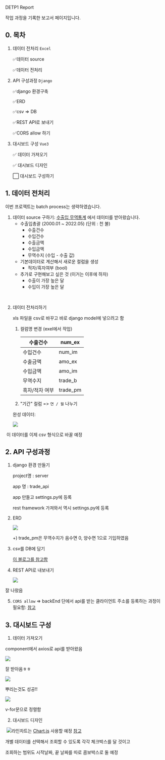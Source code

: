 DETP1 Report

작업 과정을 기록한 보고서 페이지입니다. 

## 0. 목차

1. 데이터 전처리 `Excel`

   ✅데이터 source

   ✅데이터 전처리

2. API 구성과정 `Django`

   ✅django 환경구축

   ✅ERD

   ✅csv => DB

   ✅REST API로 보내기

   ✅CORS allow 하기 

3. 대시보드 구성  `Vue3`

   ✅ 데이터 가져오기

   ✅ 대시보드 디자인
   
   ⬜ 대시보드 구성하기

## 1. 데이터 전처리

이번 프로젝트는 batch process는 생략하였습니다. 

1. 데이터 source 구하기: [수출입 무역통계](https://unipass.customs.go.kr/ets/index.do) 에서 데이터를 받아왔습니다. 
   - 수출입총괄 (2000.01 ~ 2022.05) (단위 : 천 불)
     - 수출건수 
     - 수입건수
     - 수출금액
     - 수입금액
     - 무역수지 (수입 - 수출 값)
   - 기본데이터로 계산해서 새로운 컬럼을 생성
     - 적자/흑자여부 (bool)
   - 추가로 구현해보고 싶은 것 (이거는 이후에 하자)
     - 수출이 가장 높은 달
     - 수입이 가장 높은 달

<br>

2. 데이터 전처리하기

   xls 파일을 csv로 바꾸고 바로  django model에 넣으려고 함

   1. 컬럼명 변경 (exel에서 작업)

      | 수출건수       | num_ex   |
      | -------------- | -------- |
      | 수입건수       | num_im   |
      | 수출금액       | amo_ex   |
      | 수입금액       | amo_im   |
      | 무역수지       | trade_b  |
      | 흑자/적자 여부 | trade_pm |
   
   2. "기간" 컬럼 => `연 / 월` 나누기
   
   완성 데이터:
   
   ![](./img/01.png)

​		이 데이터를 이제 csv 형식으로 바꿀 예정

## 2. API 구성과정

1. django 환경 만들기

   project명 : server

   app 명 : trade_api 

   app 만들고 settings.py에 등록

   rest framework 가져와서 역시 settings.py에 등록

2. ERD

   ![](./img/03.png)

   +) trade_pm은 무역수지가 음수면 0, 양수면 1으로 기입하였음

3. csv를 DB에 담기

   [이 블로그를 참고함](https://jeleedev.tistory.com/152)

4. REST API로 내보내기

   ![](./img/02.png)

잘 나왔음

5. `CORS allow` => backEnd 단에서 api를 받는 클라이언트 주소를 등록하는 과정이 필요함: [참고](https://pypi.org/project/django-cors-headers/)

## 3. 대시보드 구성

1. 데이터 가져오기

component에서 axios로 api를 받아왔음

![](./img/04.png)

잘 받아옴ㅎㅎ

![](./img/05.png)

뿌리는것도 성공!!

![](./img/06.png)

v-for문으로 정렬함

2. 대시보드 디자인

​	![](./img/07.png)라인차트는 [Chart.js](https://pinokio0702.tistory.com/388) 사용할 예정 [참고](https://velog.io/@rhak39/Vue-Chart.js-%EC%A0%95%EB%A6%AC)

개별 데이터를 선택해서 조회할 수 있도록 각각 체크박스를 달 것이고

조회하는 범위도 시작날짜, 끝 날짜를 따로 콤보박스로 둘 예정

